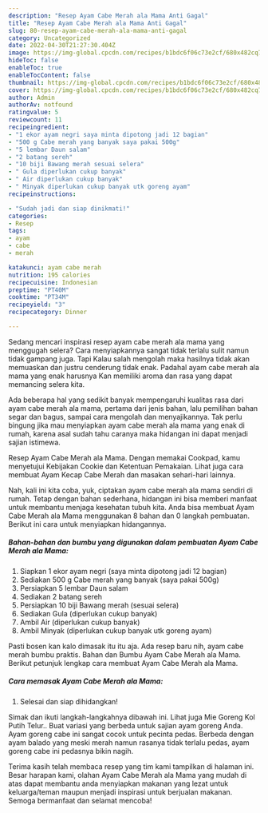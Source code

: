 ```yaml
---
description: "Resep Ayam Cabe Merah ala Mama Anti Gagal"
title: "Resep Ayam Cabe Merah ala Mama Anti Gagal"
slug: 80-resep-ayam-cabe-merah-ala-mama-anti-gagal
category: Uncategorized
date: 2022-04-30T21:27:30.404Z
image: https://img-global.cpcdn.com/recipes/b1bdc6f06c73e2cf/680x482cq70/ayam-cabe-merah-ala-mama-foto-resep-utama.jpg
hideToc: false
enableToc: true
enableTocContent: false
thumbnail: https://img-global.cpcdn.com/recipes/b1bdc6f06c73e2cf/680x482cq70/ayam-cabe-merah-ala-mama-foto-resep-utama.jpg
cover: https://img-global.cpcdn.com/recipes/b1bdc6f06c73e2cf/680x482cq70/ayam-cabe-merah-ala-mama-foto-resep-utama.jpg
author: Admin
authorAv: notfound
ratingvalue: 5
reviewcount: 11
recipeingredient:
- "1 ekor ayam negri saya minta dipotong jadi 12 bagian"
- "500 g Cabe merah yang banyak saya pakai 500g"
- "5 lembar Daun salam"
- "2 batang sereh"
- "10 biji Bawang merah sesuai selera"
- " Gula diperlukan cukup banyak"
- " Air diperlukan cukup banyak"
- " Minyak diperlukan cukup banyak utk goreng ayam"
recipeinstructions:

- "Sudah jadi dan siap dinikmati!"
categories:
- Resep
tags:
- ayam
- cabe
- merah

katakunci: ayam cabe merah 
nutrition: 195 calories
recipecuisine: Indonesian
preptime: "PT40M"
cooktime: "PT34M"
recipeyield: "3"
recipecategory: Dinner

---
```



Sedang mencari inspirasi resep ayam cabe merah ala mama yang menggugah selera? Cara menyiapkannya sangat tidak terlalu sulit namun tidak gampang juga. Tapi Kalau salah mengolah maka hasilnya tidak akan memuaskan dan justru cenderung tidak enak. Padahal ayam cabe merah ala mama yang enak harusnya Kan memiliki aroma dan rasa yang dapat memancing selera kita.


Ada beberapa hal yang sedikit banyak mempengaruhi kualitas rasa dari ayam cabe merah ala mama, pertama dari jenis bahan, lalu pemilihan bahan segar dan bagus, sampai cara mengolah dan menyajikannya. Tak perlu bingung jika mau menyiapkan ayam cabe merah ala mama yang enak di rumah, karena asal sudah tahu caranya maka hidangan ini dapat menjadi sajian istimewa.

Resep Ayam Cabe Merah ala Mama. Dengan memakai Cookpad, kamu menyetujui Kebijakan Cookie dan Ketentuan Pemakaian. Lihat juga cara membuat Ayam Kecap Cabe Merah dan masakan sehari-hari lainnya.


Nah, kali ini kita coba, yuk, ciptakan ayam cabe merah ala mama sendiri di rumah. Tetap dengan bahan sederhana, hidangan ini bisa memberi manfaat untuk membantu menjaga kesehatan tubuh kita. Anda bisa membuat Ayam Cabe Merah ala Mama menggunakan 8 bahan dan 0 langkah pembuatan. Berikut ini cara untuk menyiapkan hidangannya.

<!--inarticleads1-->

##### Bahan-bahan dan bumbu yang digunakan dalam pembuatan Ayam Cabe Merah ala Mama:

1. Siapkan 1 ekor ayam negri (saya minta dipotong jadi 12 bagian)
1. Sediakan 500 g Cabe merah yang banyak (saya pakai 500g)
1. Persiapkan 5 lembar Daun salam
1. Sediakan 2 batang sereh
1. Persiapkan 10 biji Bawang merah (sesuai selera)
1. Sediakan  Gula (diperlukan cukup banyak)
1. Ambil  Air (diperlukan cukup banyak)
1. Ambil  Minyak (diperlukan cukup banyak utk goreng ayam)


Pasti bosen kan kalo dimasak itu itu aja. Ada resep baru nih, ayam cabe merah bumbu praktis. Bahan dan Bumbu Ayam Cabe Merah ala Mama. Berikut petunjuk lengkap cara membuat Ayam Cabe Merah ala Mama. 

<!--inarticleads2-->

##### Cara memasak Ayam Cabe Merah ala Mama:


1. Selesai dan siap dihidangkan!

Simak dan ikuti langkah-langkahnya dibawah ini. Lihat juga Mie Goreng Kol Putih Telur.. Buat variasi yang berbeda untuk sajian ayam goreng Anda. Ayam goreng cabe ini sangat cocok untuk pecinta pedas. Berbeda dengan ayam balado yang meski merah namun rasanya tidak terlalu pedas, ayam goreng cabe ini pedasnya bikin nagih. 

Terima kasih telah membaca resep yang tim kami tampilkan di halaman ini. Besar harapan kami, olahan Ayam Cabe Merah ala Mama yang mudah di atas dapat membantu anda menyiapkan makanan yang lezat untuk keluarga/teman maupun menjadi inspirasi untuk berjualan makanan. Semoga bermanfaat dan selamat mencoba!
